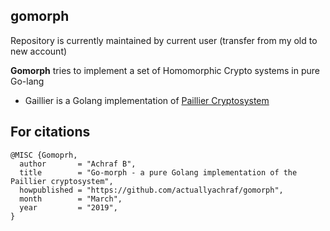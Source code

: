 ## gomorph

Repository is currently maintained by current user (transfer from my old to new account)

**Gomorph** tries to implement a set of Homomorphic Crypto systems in pure Go-lang 

* Gaillier is a Golang implementation of [Paillier Cryptosystem](https://www.wikiwand.com/en/Paillier_cryptosystem)

## For citations

```
@MISC {Gomoprh,
  author       = "Achraf B",
  title        = "Go-morph - a pure Golang implementation of the Paillier cryptosystem",
  howpublished = "https://github.com/actuallyachraf/gomorph",
  month        = "March",
  year         = "2019",
}
```
